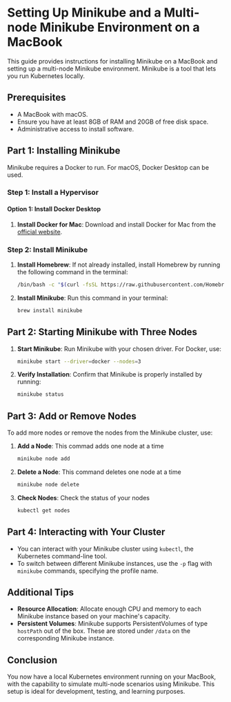 # Setting Up Minikube and a Multi-node Minikube Environment on a MacBook

This guide provides instructions for installing Minikube on a MacBook and setting up a multi-node Minikube environment. Minikube is a tool that lets you run Kubernetes locally. 

## Prerequisites

- A MacBook with macOS.
- Ensure you have at least 8GB of RAM and 20GB of free disk space.
- Administrative access to install software.

## Part 1: Installing Minikube

Minikube requires a Docker to run. For macOS, Docker Desktop can be used.

### Step 1: Install a Hypervisor

#### Option 1: Install Docker Desktop
1. **Install Docker for Mac**: Download and install Docker for Mac from the [official website](https://docs.docker.com/docker-for-mac/install/). 

### Step 2: Install Minikube
1. **Install Homebrew**: If not already installed, install Homebrew by running the following command in the terminal:
   ```bash
   /bin/bash -c "$(curl -fsSL https://raw.githubusercontent.com/Homebrew/install/HEAD/install.sh)"
   ```
2. **Install Minikube**: Run this command in your terminal:
   ```bash
   brew install minikube
   ```

## Part 2: Starting Minikube with Three Nodes

1. **Start Minikube**: Run Minikube with your chosen driver. For Docker, use:
   ```bash
   minikube start --driver=docker --nodes=3
   ```

2. **Verify Installation**: Confirm that Minikube is properly installed by running:
   ```bash
   minikube status
   ```

## Part 3: Add or Remove Nodes

To add more nodes or remove the nodes from the Minikube cluster, use:

1. **Add a Node**: This commad adds one node at a time
   ```bash
   minikube node add
   ```

2. **Delete a Node**: This command deletes one node at a time
   ```bash
   minikube node delete
   ```

3. **Check Nodes**: Check the status of your nodes
   ```bash
   kubectl get nodes
   ```

## Part 4: Interacting with Your Cluster

- You can interact with your Minikube cluster using `kubectl`, the Kubernetes command-line tool.
- To switch between different Minikube instances, use the `-p` flag with `minikube` commands, specifying the profile name.

## Additional Tips

- **Resource Allocation**: Allocate enough CPU and memory to each Minikube instance based on your machine's capacity.
- **Persistent Volumes**: Minikube supports PersistentVolumes of type `hostPath` out of the box. These are stored under `/data` on the corresponding Minikube instance.

## Conclusion

You now have a local Kubernetes environment running on your MacBook, with the capability to simulate multi-node scenarios using Minikube. This setup is ideal for development, testing, and learning purposes.